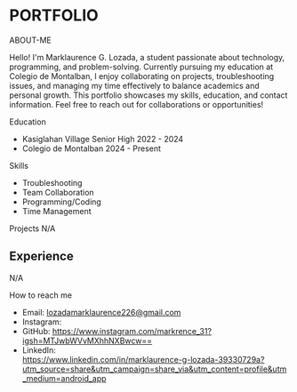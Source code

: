 # PORTFOLIO
 ABOUT-ME

 
Hello! I'm Marklaurence G. Lozada, a student passionate about technology, programming, and problem-solving. Currently pursuing my education at Colegio de Montalban, I enjoy collaborating on projects, troubleshooting issues, and managing my time effectively to balance academics and personal growth. This portfolio showcases my skills, education, and contact information. Feel free to reach out for collaborations or opportunities!

 Education
- Kasiglahan Village Senior High
  2022 - 2024  
- Colegio de Montalban
  2024 - Present  

 Skills
- Troubleshooting  
- Team Collaboration  
- Programming/Coding  
- Time Management  

 Projects
N/A

## Experience
N/A

 How to reach me
- Email: lozadamarklaurence226@gmail.com  
- Instagram:
- GitHub: https://www.instagram.com/markrence_31?igsh=MTJwbWVvMXhhNXBwcw==
- LinkedIn:  
https://www.linkedin.com/in/marklaurence-g-lozada-39330729a?utm_source=share&utm_campaign=share_via&utm_content=profile&utm_medium=android_app
